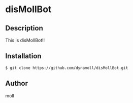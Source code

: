 # disMollBot

## Description

This is disMollBot!!

## Installation

```
$ git clone https://github.com/dynamoll/disMollBot.git
```

## Author

moll